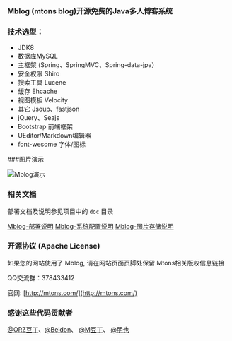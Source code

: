 ﻿### Mblog (mtons blog)开源免费的Java多人博客系统

### 技术选型：

* JDK8
* 数据库MySQL
* 主框架 (Spring、SpringMVC、Spring-data-jpa）
* 安全权限 Shiro
* 搜索工具 Lucene
* 缓存 Ehcache
* 视图模板 Velocity
* 其它 Jsoup、fastjson
* jQuery、Seajs
* Bootstrap 前端框架
* UEditor/Markdown编辑器
* font-wesome 字体/图标

###图片演示

![Mblog演示](https://gitee.com/uploads/images/2017/1106/114004_7638187a_330414.jpeg "2017-11-06_113652.jpg")

### 相关文档

部署文档及说明参见项目中的 `doc` 目录

[Mblog-部署说明](http://mtons.com/content/6613)
[Mblog-系统配置说明](http://mtons.com/content/6612)
[Mblog-图片存储说明](http://mtons.com/content/6615)



### 开源协议 (Apache License)

如果您的网站使用了 Mblog, 请在网站页面页脚处保留 Mtons相关版权信息链接

QQ交流群：378433412

官网: [http://mtons.com/](http://mtons.com/)

### 感谢这些代码贡献者

[@ORZ豆丁](http://git.oschina.net/traxex)、[@Beldon](http://git.oschina.net/beldon)、 [@M豆丁](http://git.oschina.net/danke)、 [@朋也](http://git.oschina.net/20110516)